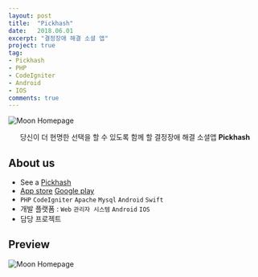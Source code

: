 ```yaml
---
layout: post
title:  "Pickhash"
date:   2018.06.01
excerpt: "결정장애 해결 소셜 앱"
project: true
tag:
- Pickhash
- PHP
- CodeIgniter
- Android
- IOS
comments: true
---
```


![Moon Homepage](https://static.wixstatic.com/media/4f8410_81301a91ce2e44d79ef63a0100fcded7~mv2.png/v1/fit/w_940,h_719,al_c,q_80/file.png)    

<center>당신이 더 현명한 선택을 할 수 있도록 함께 할 결정장애 해결 소셜앱 <b>Pickhash</b></center>

## About us
* See a [Pickhash](http://www.pickhashapp.com/)
* [App store](https://itunes.apple.com/us/app/pick-hash/id1434015773?mt=8) [Google play](https://play.google.com/store/apps/details?id=rocateer.picksharp)
* `PHP` `CodeIgniter` `Apache` `Mysql` `Android` `Swift`
* 개발 플랫폼 : `Web` `관리자 시스템` `Android` `IOS`
* 담당 프로젝트

## Preview

![Moon Homepage](https://static.wixstatic.com/media/4f8410_15ddff1435194b1f92745e9ac51ce46f~mv2.png/v1/fill/w_925,h_1234,al_c,q_90,usm_0.66_1.00_0.01/4f8410_15ddff1435194b1f92745e9ac51ce46f~mv2.webp)
